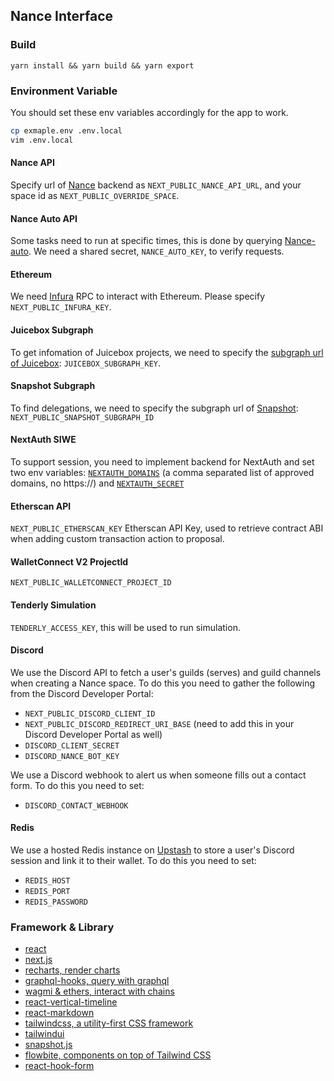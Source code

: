 ## Nance Interface

### Build

```
yarn install && yarn build && yarn export
```

### Environment Variable

You should set these env variables accordingly for the app to work.

```bash
cp exmaple.env .env.local
vim .env.local
```

#### Nance API

Specify url of [Nance](https://nance.app/) backend as `NEXT_PUBLIC_NANCE_API_URL`, and your space id as `NEXT_PUBLIC_OVERRIDE_SPACE`.

#### Nance Auto API

Some tasks need to run at specific times, this is done by querying [Nance-auto](https://github.com/nance-eth/nance-ts/blob/main/src/api/auto.ts). We need a shared secret, `NANCE_AUTO_KEY`, to verify requests.

#### Ethereum

We need [Infura](https://www.infura.io/) RPC to interact with Ethereum. Please specify `NEXT_PUBLIC_INFURA_KEY`.

#### Juicebox Subgraph

To get infomation of Juicebox projects, we need to specify the [subgraph url of Juicebox](https://docs.juicebox.money/dev/frontend/subgraph/): `JUICEBOX_SUBGRAPH_KEY`.

#### Snapshot Subgraph

To find delegations, we need to specify the subgraph url of [Snapshot](https://thegraph.com/hosted-service/subgraph/snapshot-labs/snapshot): `NEXT_PUBLIC_SNAPSHOT_SUBGRAPH_ID`

#### NextAuth SIWE

To support session, you need to implement backend for NextAuth and set two env variables: [`NEXTAUTH_DOMAINS`](https://next-auth.js.org/configuration/options#nextauth_url) (a comma separated list of approved domains, no https://) and [`NEXTAUTH_SECRET`](https://next-auth.js.org/configuration/options#nextauth_secret)

#### Etherscan API

`NEXT_PUBLIC_ETHERSCAN_KEY` Etherscan API Key, used to retrieve contract ABI when adding custom transaction action to proposal.

#### WalletConnect V2 ProjectId

`NEXT_PUBLIC_WALLETCONNECT_PROJECT_ID`

#### Tenderly Simulation

`TENDERLY_ACCESS_KEY`, this will be used to run simulation.

#### Discord

We use the Discord API to fetch a user's guilds (serves) and guild channels when creating a Nance space. To do this you need to gather the following from the Discord Developer Portal:
* `NEXT_PUBLIC_DISCORD_CLIENT_ID`
* `NEXT_PUBLIC_DISCORD_REDIRECT_URI_BASE` (need to add this in your Discord Developer Portal as well)
* `DISCORD_CLIENT_SECRET`
* `DISCORD_NANCE_BOT_KEY`

We use a Discord webhook to alert us when someone fills out a contact form. To do this you need to set:
* ``DISCORD_CONTACT_WEBHOOK``

#### Redis

We use a hosted Redis instance on [Upstash](https://upstash.com) to store a user's Discord session and link it to their wallet. To do this you need to set:
* `REDIS_HOST`
* `REDIS_PORT`
* `REDIS_PASSWORD`

### Framework & Library

* [react](https://github.com/facebook/react)
* [next.js](https://github.com/vercel/next.js)
* [recharts, render charts](https://github.com/recharts/recharts)
* [graphql-hooks, query with graphql](https://github.com/nearform/graphql-hooks)
* [wagmi & ethers, interact with chains](https://github.com/tmm/wagmi)
* [react-vertical-timeline](https://github.com/stephane-monnot/react-vertical-timeline)
* [react-markdown](https://github.com/remarkjs/react-markdown)
* [tailwindcss, a utility-first CSS framework](https://tailwindcss.com/)
* [tailwindui](https://tailwindui.com/)
* [snapshot.js](https://github.com/snapshot-labs/snapshot.js)
* [flowbite, components on top of Tailwind CSS](https://github.com/themesberg/flowbite-react)
* [react-hook-form](https://github.com/react-hook-form/react-hook-form)
